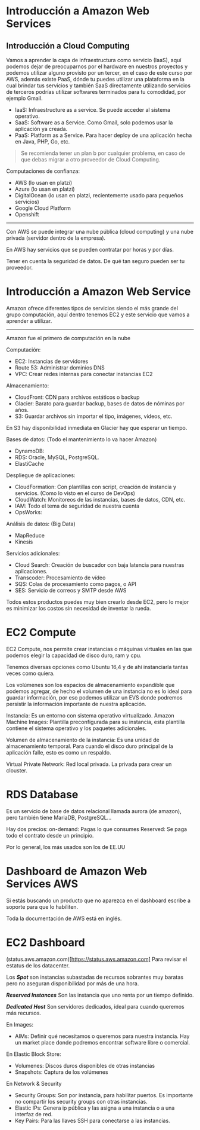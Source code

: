 # Introducción a Amazon Web Services
## Introducción a Cloud Computing

Vamos a aprender la capa de infraestructura como servicio (IaaS), aquí podemos dejar de preocuparnos por el hardware en nuestros proyectos y podemos utilizar alguno provisto por un tercer, en el caso de este curso por AWS, además existe PaaS, dónde tu puedes utilizar una plataforma en la cual brindar tus servicios y también SaaS directamente utilizando servicios de terceros podrías utilizar softwares terminados para tu comodidad, por ejemplo Gmail.

- IaaS: Infraestructure as a service. Se puede acceder al sistema operativo.
- SaaS: Software as a Service. Como Gmail, solo podemos usar la aplicación ya creada.
- PaaS: Platform as a Service. Para hacer deploy de una aplicación hecha en Java, PHP, Go, etc.

> Se recomienda tener un plan b por cualquier problema, en caso de que debas migrar a otro proveedor de Cloud Computing.

Computaciones de confianza:
- AWS (lo usan en platzi)
- Azure (lo usan en platzi)
- DigitalOcean (lo usan en platzi, recientemente usado para pequeños servicios)
- Google Cloud Platform
- Openshift

---

Con AWS se puede integrar una nube pública (cloud computing) y una nube privada (servidor dentro de la empresa).

En AWS hay servicios que se pueden contratar por horas y por días.

Tener en cuenta la seguridad de datos. De qué tan seguro pueden ser tu proveedor.

# Introducción a Amazon Web Service
Amazon ofrece diferentes tipos de servicios siendo el más grande del grupo computación, aquí dentro tenemos EC2 y este servicio que vamos a aprender a utilizar.

---

Amazon fue el primero de computación en la nube

Computación:
- EC2: Instancias de servidores
- Route 53: Administrar dominios DNS
- VPC: Crear redes internas para conectar instancias EC2

Almacenamiento:
- CloudFront: CDN para archivos estáticos o backup
- Glacier: Barato para guardar backup, bases de datos de nóminas por años.
- S3: Guardar archivos sin importar el tipo, imágenes, vídeos, etc. 

En S3 hay disponibilidad inmediata en Glacier hay que esperar un tiempo.

Bases de datos: (Todo el mantenimiento lo va hacer Amazon)
- DynamoDB:
- RDS: Oracle, MySQL, PostgreSQL.
- ElastiCache

Despliegue de aplicaciones:
- CloudFormation: Con plantillas con script, creación de instancia y servicios. (Como lo visto en el curso de DevOps)
- CloudWatch: Monitoreos de las instancias, bases de datos, CDN, etc.
- IAM: Todo el tema de seguridad de nuestra cuenta
- OpsWorks:

Análisis de datos: (Big Data)
- MapReduce
- Kinesis 

Servicios adicionales:
- Cloud Search: Creación de buscador con baja latencia para nuestras aplicaciones.
- Transcoder: Procesamiento de vídeo
- SQS: Colas de procesamiento como pagos, o API
- SES: Servicio de correos y SMTP desde AWS

Todos estos productos puedes muy bien crearlo desde EC2, pero lo mejor es minimizar los costos sin necesidad de inventar la rueda.

# EC2 Compute
EC2 Compute, nos permite crear instancias o máquinas virtuales en las que podemos elegir la capacidad de disco duro, ram y cpu.

Tenemos diversas opciones como Ubuntu 16,4 y de ahí instanciarla tantas veces como quiera.

Los volúmenes son los espacios de almacenamiento expandible que podemos agregar, de hecho  el volumen de una instancia no es lo ideal para guardar información, por eso podemos utilizar un EVS donde podremos persistir la información importante de nuestra aplicación.

Instancia: Es un entorno con sistema operativo virtualizado.
Amazon Machine Images: Plantilla preconfigurada para su instancia, esta plantilla contiene el sistema operativo y los paquetes adicionales.

Volumen de almacenamiento de la instancia: Es una unidad de almacenamiento temporal. Para cuando el disco duro principal de la aplicación falle, esto es como un respaldo.

Virtual Private Network: Red local privada. La privada para crear un clouster.

# RDS Database
Es un servicio de base de datos relacional llamada aurora (de amazon), pero también tiene MariaDB, PostgreSQL...

Hay dos precios:
on-demand: Pagas lo que consumes
Reserved: Se paga todo el contrato desde un principio.

Por lo general, los más usados son los de EE.UU

# Dashboard de Amazon Web Services AWS

Si estás buscando un producto que no aparezca en el dashboard escribe a soporte para que lo habiliten.

Toda la documentación de AWS está en inglés.

# EC2 Dashboard

(status.aws.amazon.com)[https://status.aws.amazon.com] Para revisar el estatus de los datacenter.


Los ***Spot*** son instancias subastadas de recursos sobrantes muy baratas pero no aseguran disponibilidad por más de una hora.

***Reserved Instances*** Son las instancia que uno renta por un tiempo definido.

***Dedicated Host*** Son servidores dedicados, ideal para cuando queremos más recursos.

En Images:
- AIMs: Definir qué necesitamos o queremos para nuestra instancia. Hay un market place donde podremos encontrar software libre o comercial.

En Elastic Block Store: 
- Volumenes: Discos duros disponibles de otras instancias
- Snapshots: Captura de los volúmenes

En Network & Security
- Security Groups: Son por instancia, para habilitar puertos. Es importante no compartir los security groups con otras instancias.
- Elastic IPs: Genera ip pública y las asigna a una instancia o a una interfaz de red.
- Key Pairs: Para las llaves SSH para conectarse a las instancias.

